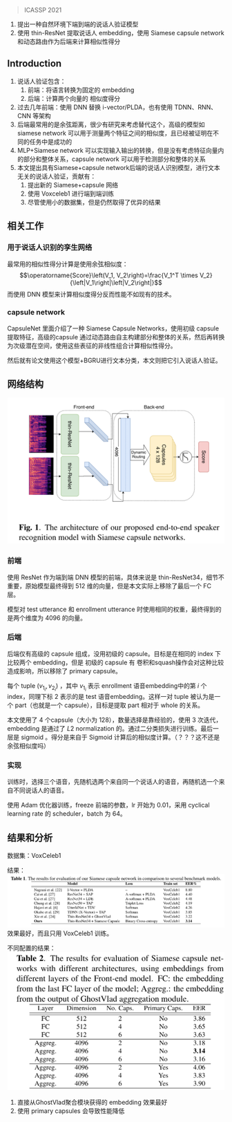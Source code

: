 
> ICASSP 2021

1. 提出一种自然环境下端到端的说话人验证模型
2. 使用 thin-ResNet 提取说话人 embedding，使用 Siamese capsule network 和动态路由作为后端来计算相似性得分

## Introduction

1. 说话人验证包含：
	1. 前端：将语言转换为固定的 embedding
	2. 后端：计算两个向量的 相似度得分
2. 过去几年前端：使用 DNN 替换 i-vector/PLDA，也有使用 TDNN、RNN、CNN 等架构
3. 后端最常用的是余弦距离，很少有研究来考虑替代这个，高级的模型如 siamese network 可以用于测量两个特征之间的相似度，且已经被证明在不同的任务中是成功的
4. MLP+Siamese network 可以实现输入输出的转换，但是没有考虑特征向量内的部分和整体关系，capsule network 可以用于检测部分和整体的关系
5. 本文提出具有Siamese+capsule network后端的说话人识别模型，进行文本无关的说话人验证，贡献有：
	1. 提出新的 Siamese+capsule 网络
	2. 使用 Voxceleb1 进行端到端训练
	3. 尽管使用小的数据集，但是仍然取得了优异的结果

## 相关工作

### 用于说话人识别的孪生网络

最常用的相似性得分计算是使用余弦相似度：$$\operatorname{Score}\left(V_1, V_2\right)=\frac{V_1^T \times V_2}{\left|V_1\right|\left|V_2\right|}$$
而使用 DNN 模型来计算相似度得分反而性能不如现有的技术。

### capsule network

CapsuleNet 里面介绍了一种 Siamese Capsule Networks，使用初级 capsule 提取特征，高级的capsule 通过动态路由自主构建部分和整体的关系，然后再转换为次级潜在空间，使用这些表征的非线性组合计算相似性得分。

然后就有论文使用这个模型+BGRU进行文本分类，本文则把它引入说话人验证。

## 网络结构
![](./image/Pasted%20image%2020230130122622.png)

### 前端

使用 ResNet 作为端到端 DNN 模型的前端，具体来说是 thin-ResNet34，细节不重要，原始模型最终得到 512 维的向量，但是本文实际上移除了最后一个 FC 层。

模型对 test utterance 和 enrollment utterance 时使用相同的权重，最终得到的是两个维度为 4096 的向量。

### 后端

后端仅有高级的 capsule 组成，没用初级的 capsule。目标是在相同的 index 下比较两个 embedding，但是 初级的 capsule 有 卷积和squash操作会对这种比较造成影响，所以移除了 primary capsule。

每个 tuple $\left(v_{1_i}, v_{2_i}\right)$ ，其中 $v_{1_i}$ 表示 enrollment 语音embedding中的第 $i$ 个 index，同理下标 $2$ 表示的是 test 语音embedding。这样一对 tuple 被认为是一个 part（也就是一个 capsule），目标是提取 part 相对于 whole 的关系。

本文使用了 4 个capsule（大小为 128），数量选择是靠经验的，使用 3 次迭代，embedding 是通过了 $L2$ normalization 的。通过二分类损失进行训练。最后一层是 sigmoid 。得分是来自于 Sigmoid 计算后的相似度计算。（？？？这不还是余弦相似度吗）

### 实现

训练时，选择三个语音，先随机选两个来自同一个说话人的语音，再随机选一个来自不同说话人的语音。

使用 Adam 优化器训练，freeze 前端的参数，lr 开始为 0.01，采用 cyclical learning rate 的 scheduler，batch 为 64。

## 结果和分析

数据集：VoxCeleb1

结果：![](./image/Pasted%20image%2020230130124825.png)
效果最好，而且只用 VoxCeleb1 训练。

不同配置的结果：![](./image/Pasted%20image%2020230130125007.png)
1. 直接从GhostVlad聚合模块获得的 embedding 效果最好
2. 使用 primary capsules 会导致性能降低
